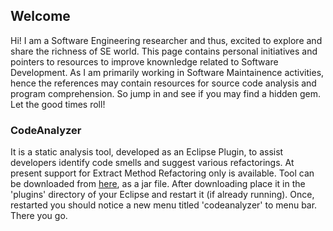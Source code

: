 ## Welcome
Hi! I am a Software Engineering researcher and thus, excited to explore and share the richness of SE world. This page contains personal initiatives and pointers to resources to improve knownledge related to Software Development. As I am primarily working in Software Maintainence activities, hence the references may contain resources for source code analysis and program comprehension. So jump in and see if you may find a hidden gem. Let the good times roll!

### CodeAnalyzer

It is a static analysis tool, developed as an Eclipse Plugin, to assist developers identify code smells and suggest various refactorings. At present support for Extract Method Refactoring only is available. 
Tool can be downloaded from [here](https://github.com/omkarendra/codeAnalyzer/blob/master/codeAnalyzer_1.0.0.202101201055.jar?raw=true), as a jar file. After downloading place it in the 'plugins' directory of your Eclipse and restart it (if already running). Once, restarted you should notice a new menu titled 'codeanalyzer' to menu bar. There you go.

